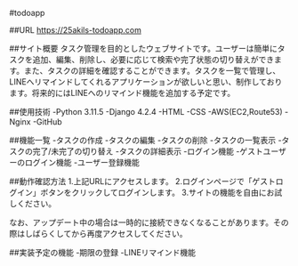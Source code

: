 #todoapp

##URL
https://25akils-todoapp.com

##サイト概要
タスク管理を目的としたウェブサイトです。ユーザーは簡単にタスクを追加、編集、削除し、必要に応じて検索や完了状態の切り替えができます。また、タスクの詳細を確認することができます。タスクを一覧で管理し、LINEへリマインドしてくれるアプリケーションが欲しいと思い、制作しております。将来的にはLINEへのリマインド機能を追加する予定です。

##使用技術
-Python 3.11.5
-Django 4.2.4
-HTML
-CSS
-AWS(EC2,Route53)
-Nginx
-GitHub

##機能一覧
-タスクの作成
-タスクの編集
-タスクの削除
-タスクの一覧表示
-タスクの完了/未完了の切り替え
-タスクの詳細表示
-ログイン機能
-ゲストユーザーのログイン機能
-ユーザー登録機能

##動作確認方法
1.上記URLにアクセスします。
2.ログインページで「ゲストログイン」ボタンをクリックしてログインします。
3.サイトの機能を自由にお試しください。

なお、アップデート中の場合は一時的に接続できなくなることがあります。その際はしばらくしてから再度アクセスしてください。

##実装予定の機能
-期限の登録
-LINEリマインド機能
